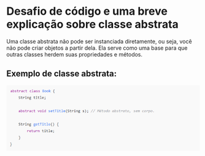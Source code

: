 # Desafio de código e uma breve explicação sobre classe abstrata

Uma classe abstrata não pode ser instanciada diretamente, ou seja, você não pode criar objetos a partir dela. Ela serve como uma base para que outras classes herdem suas propriedades e métodos.

## Exemplo de classe abstrata:
![imagem/exemplo1.png](imagem/exemplo1.png)

